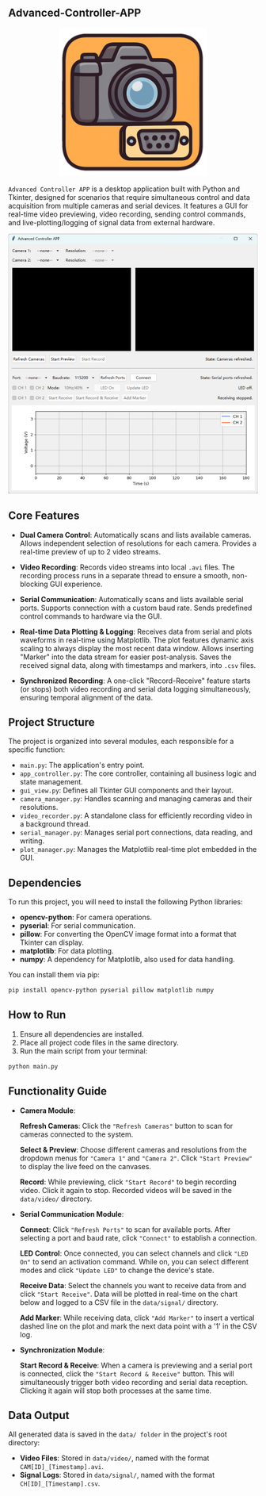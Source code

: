 ## Advanced-Controller-APP

<p align="center">
  <img src="assets/appicon.png" alt="app icon" width="300" />
</p>

`Advanced Controller APP` is a desktop application built with Python and Tkinter, designed for scenarios that require simultaneous control and data acquisition from multiple cameras and serial devices. It features a GUI for real-time video previewing, video recording, sending control commands, and live-plotting/logging of signal data from external hardware.

<p align="center">
  <img src="assets/appview.png" alt="app view" width="600" />
</p>

## Core Features

- **Dual Camera Control**:
  Automatically scans and lists available cameras.
  Allows independent selection of resolutions for each camera.
  Provides a real-time preview of up to 2 video streams.

- **Video Recording**:
  Records video streams into local `.avi` files.
  The recording process runs in a separate thread to ensure a smooth, non-blocking GUI experience.

- **Serial Communication**:
  Automatically scans and lists available serial ports.
  Supports connection with a custom baud rate.
  Sends predefined control commands to hardware via the GUI.

- **Real-time Data Plotting & Logging**:
  Receives data from serial and plots waveforms in real-time using Matplotlib.
  The plot features dynamic axis scaling to always display the most recent data window.
  Allows inserting "Marker" into the data stream for easier post-analysis.
  Saves the received signal data, along with timestamps and markers, into `.csv` files.

- **Synchronized Recording**:
  A one-click "Record-Receive" feature starts (or stops) both video recording and serial data logging simultaneously, ensuring temporal alignment of the data.

## Project Structure

The project is organized into several modules, each responsible for a specific function:

- `main.py`: The application's entry point.
- `app_controller.py`: The core controller, containing all business logic and state management.
- `gui_view.py`: Defines all Tkinter GUI components and their layout.
- `camera_manager.py`: Handles scanning and managing cameras and their resolutions.
- `video_recorder.py`: A standalone class for efficiently recording video in a background thread.
- `serial_manager.py`: Manages serial port connections, data reading, and writing.
- `plot_manager.py`: Manages the Matplotlib real-time plot embedded in the GUI.

## Dependencies

To run this project, you will need to install the following Python libraries:

- **opencv-python**: For camera operations.
- **pyserial**: For serial communication.
- **pillow**: For converting the OpenCV image format into a format that Tkinter can display.
- **matplotlib**: For data plotting.
- **numpy**: A dependency for Matplotlib, also used for data handling.

You can install them via pip:
```bash
pip install opencv-python pyserial pillow matplotlib numpy
```

## How to Run

1. Ensure all dependencies are installed.
2. Place all project code files in the same directory.
3. Run the main script from your terminal:
```bash
python main.py
```

## Functionality Guide

- **Camera Module**:

  **Refresh Cameras**: Click the `"Refresh Cameras"` button to scan for cameras connected to the system.

  **Select & Preview**: Choose different cameras and resolutions from the dropdown menus for `"Camera 1"` and `"Camera 2"`. Click `"Start Preview"` to display the live feed on the canvases.

  **Record**: While previewing, click `"Start Record"` to begin recording video. Click it again to stop. Recorded videos will be saved in the `data/video/` directory.

- **Serial Communication Module**:

  **Connect**: Click `"Refresh Ports"` to scan for available ports. After selecting a port and baud rate, click `"Connect"` to establish a connection.

  **LED Control**: Once connected, you can select channels and click `"LED On"` to send an activation command. While on, you can select different modes and click `"Update LED"` to change the device's state.

  **Receive Data**: Select the channels you want to receive data from and click `"Start Receive"`. Data will be plotted in real-time on the chart below and logged to a CSV file in the `data/signal/` directory.

  **Add Marker**: While receiving data, click `"Add Marker"` to insert a vertical dashed line on the plot and mark the next data point with a '1' in the CSV log.

- **Synchronization Module**:

  **Start Record & Receive**: When a camera is previewing and a serial port is connected, click the `"Start Record & Receive"` button. This will simultaneously trigger both video recording and serial data reception. Clicking it again will stop both processes at the same time.

## Data Output

All generated data is saved in the `data/ folder` in the project's root directory:

- **Video Files**: Stored in `data/video/`, named with the format `CAM[ID]_[Timestamp].avi`.
- **Signal Logs**: Stored in `data/signal/`, named with the format `CH[ID]_[Timestamp].csv`.
